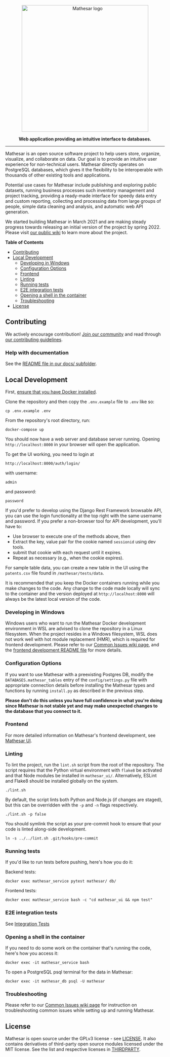<p align="center"><img src="https://user-images.githubusercontent.com/287034/157542413-29ceb24c-ddef-4cde-8511-ef99014bae74.png" width=400px alt="Mathesar logo"/></p>
<p align="center"><b>Web application providing an intuitive interface to databases.</b></p>
<hr/>

Mathesar is an open source software project to help users store, organize, visualize, and collaborate on data. Our goal is to provide an intuitive user experience for non-technical users. Mathesar directly operates on PostgreSQL databases, which gives it the flexibility to be interoperable with thousands of other existing tools and applications.

Potential use cases for Mathesar include publishing and exploring public datasets, running business processes such inventory management and project tracking, providing a ready-made interface for speedy data entry and custom reporting, collecting and processing data from large groups of people, simple data cleaning and analysis, and automatic web API generation.

We started building Mathesar in March 2021 and are making steady progress towards releasing an initial version of the project by spring 2022. Please visit [our public wiki](https://wiki.mathesar.org/) to learn more about the project.

<!-- START doctoc generated TOC please keep comment here to allow auto update -->
<!-- DON'T EDIT THIS SECTION, INSTEAD RE-RUN doctoc TO UPDATE -->
**Table of Contents**

- [Contributing](#contributing)
- [Local Development](#local-development)
  - [Developing in Windows](#developing-in-windows)
  - [Configuration Options](#configuration-options)
  - [Frontend](#frontend)
  - [Linting](#linting)
  - [Running tests](#running-tests)
  - [E2E integration tests](#e2e-integration-tests)
  - [Opening a shell in the container](#opening-a-shell-in-the-container)
  - [Troubleshooting](#troubleshooting)
- [License](#license)

<!-- END doctoc generated TOC please keep comment here to allow auto update -->

## Contributing

We actively encourage contribution! [Join our community](https://wiki.mathesar.org/community) and read through [our contributing guidelines](https://wiki.mathesar.org/community/contributing).

### Help with documentation

See the [README file in our docs/ subfolder](./docs/README.md).

## Local Development

First, [ensure that you have Docker installed](https://docs.docker.com/get-docker/).


Clone the repository and then copy the `.env.example` file to `.env` like so:
```
cp .env.example .env
```

From the repository's root directory, run:
```
docker-compose up
```

You should now have a web server and database server running. Opening `http://localhost:8000` in your browser will open the application. 

To get the UI working, you need to login at

`http://localhost:8000/auth/login/`

with username:

`admin` 

and password:

`password` 

If you'd prefer to develop using the Django Rest Framework browsable API, you can use the login functionality at the top right with the same username and password. If you prefer a non-browser tool for API development, you'll have to:
- Use browser to execute one of the methods above, then
- Extract the key, value pair for the cookie named `sessionid` using dev tools.
- submit that cookie with each request until it expires.
- Repeat as necessary (e.g., when the cookie expires).

For sample table data, you can create a new table in the UI using the `patents.csv` file found in `/mathesar/tests/data`. 

It is recommended that you keep the Docker containers running while you make changes to the code. Any change to the code made locally will sync to the container and the version deployed at `http://localhost:8000` will always be the latest local version of the code.

### Developing in Windows

Windows users who want to run the Mathesar Docker development environment in WSL are advised to clone the repository in a Linux filesystem. When the project resides in a Windows filesystem, WSL does not work well with hot module replacement (HMR), which is required for frontend development. Please refer to our [Common Issues wiki page](https://wiki.mathesar.org/engineering/common-issues), and the [frontend development README file](https://github.com/centerofci/mathesar/blob/master/mathesar_ui/README.md#developing-in-windows) for more details.

### Configuration Options

If you want to use Mathesar with a preexisting Postgres DB, modify the `DATABASES.mathesar_tables` entry of the `config/settings.py` file with appropriate connection details before installing the Mathesar types and functions by running `install.py` as described in the previous step. 

**Please don't do this unless you have full confidence in what you're doing since Mathesar is not stable yet and may make unexpected changes to the database that you connect to it.**

### Frontend

For more detailed information on Mathesar's frontend development, see [Mathesar UI](./mathesar_ui/README.md).

### Linting

To lint the project, run the `lint.sh` script from the root of the repository. The script requires that the Python virtual environment with `flake8` be activated and that Node modules be installed in `mathesar_ui/`. Alternatively, ESLint and Flake8 should be installed globally on the system.
```
./lint.sh
```

By default, the script lints both Python and Node.js (if changes are staged), but this can be overridden with the `-p` and `-n` flags respectively.
```
./lint.sh -p false
```

You should symlink the script as your pre-commit hook to ensure that your code is linted along-side development.
```
ln -s ../../lint.sh .git/hooks/pre-commit
```

### Running tests

If you'd like to run tests before pushing, here's how you do it:

Backend tests:
```
docker exec mathesar_service pytest mathesar/ db/
```

Frontend tests:
```
docker exec mathesar_service bash -c "cd mathesar_ui && npm test"
```

### E2E integration tests

See [Integration Tests](./mathesar/tests/integration/README.md)

### Opening a shell in the container

If you need to do some work on the container that's running the code, here's how you access it:
```
docker exec -it mathesar_service bash
```

To open a PostgreSQL psql terminal for the data in Mathesar:
```
docker exec -it mathesar_db psql -U mathesar
```

### Troubleshooting
Please refer to our [Common Issues wiki page](https://wiki.mathesar.org/engineering/common-issues) for instruction on troubleshooting common issues while setting up and running Mathesar.

## License

Mathesar is open source under the GPLv3 license - see [LICENSE](LICENSE). It also contains derivatives of third-party open source modules licensed under the MIT license. See the list and respective licenses in [THIRDPARTY](THIRDPARTY).
